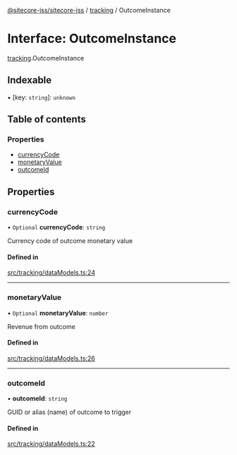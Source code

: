 [@sitecore-jss/sitecore-jss](../README.md) / [tracking](../modules/tracking.md) / OutcomeInstance

# Interface: OutcomeInstance

[tracking](../modules/tracking.md).OutcomeInstance

## Indexable

▪ [key: `string`]: `unknown`

## Table of contents

### Properties

- [currencyCode](tracking.OutcomeInstance.md#currencycode)
- [monetaryValue](tracking.OutcomeInstance.md#monetaryvalue)
- [outcomeId](tracking.OutcomeInstance.md#outcomeid)

## Properties

### currencyCode

• `Optional` **currencyCode**: `string`

Currency code of outcome monetary value

#### Defined in

[src/tracking/dataModels.ts:24](https://github.com/Sitecore/jss/blob/e4725af2f/packages/sitecore-jss/src/tracking/dataModels.ts#L24)

___

### monetaryValue

• `Optional` **monetaryValue**: `number`

Revenue from outcome

#### Defined in

[src/tracking/dataModels.ts:26](https://github.com/Sitecore/jss/blob/e4725af2f/packages/sitecore-jss/src/tracking/dataModels.ts#L26)

___

### outcomeId

• **outcomeId**: `string`

GUID or alias (name) of outcome to trigger

#### Defined in

[src/tracking/dataModels.ts:22](https://github.com/Sitecore/jss/blob/e4725af2f/packages/sitecore-jss/src/tracking/dataModels.ts#L22)
